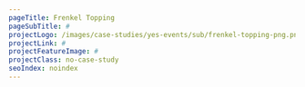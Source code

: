 ```yaml
---
pageTitle: Frenkel Topping
pageSubTitle: #
projectLogo: /images/case-studies/yes-events/sub/frenkel-topping-png.png
projectLink: #
projectFeatureImage: #
projectClass: no-case-study
seoIndex: noindex
---
```

